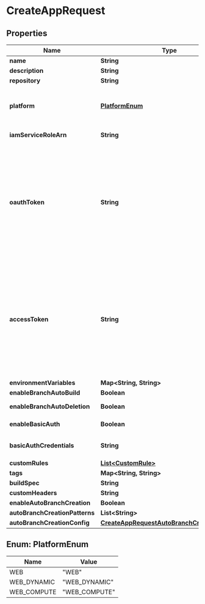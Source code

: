 

# CreateAppRequest


## Properties

| Name | Type | Description | Notes |
|------------ | ------------- | ------------- | -------------|
|**name** | **String** |  The name for an Amplify app.  |  |
|**description** | **String** |  The description for an Amplify app.  |  [optional] |
|**repository** | **String** |  The repository for an Amplify app.  |  [optional] |
|**platform** | [**PlatformEnum**](#PlatformEnum) |  The platform for the Amplify app. For a static app, set the platform type to &lt;code&gt;WEB&lt;/code&gt;. For a dynamic server-side rendered (SSR) app, set the platform type to &lt;code&gt;WEB_COMPUTE&lt;/code&gt;. For an app requiring Amplify Hosting&#39;s original SSR support only, set the platform type to &lt;code&gt;WEB_DYNAMIC&lt;/code&gt;. |  [optional] |
|**iamServiceRoleArn** | **String** |  The AWS Identity and Access Management (IAM) service role for an Amplify app.  |  [optional] |
|**oauthToken** | **String** | &lt;p&gt;The OAuth token for a third-party source control system for an Amplify app. The OAuth token is used to create a webhook and a read-only deploy key using SSH cloning. The OAuth token is not stored.&lt;/p&gt; &lt;p&gt;Use &lt;code&gt;oauthToken&lt;/code&gt; for repository providers other than GitHub, such as Bitbucket or CodeCommit. To authorize access to GitHub as your repository provider, use &lt;code&gt;accessToken&lt;/code&gt;.&lt;/p&gt; &lt;p&gt;You must specify either &lt;code&gt;oauthToken&lt;/code&gt; or &lt;code&gt;accessToken&lt;/code&gt; when you create a new app.&lt;/p&gt; &lt;p&gt;Existing Amplify apps deployed from a GitHub repository using OAuth continue to work with CI/CD. However, we strongly recommend that you migrate these apps to use the GitHub App. For more information, see &lt;a href&#x3D;\&quot;https://docs.aws.amazon.com/amplify/latest/UserGuide/setting-up-GitHub-access.html#migrating-to-github-app-auth\&quot;&gt;Migrating an existing OAuth app to the Amplify GitHub App&lt;/a&gt; in the &lt;i&gt;Amplify User Guide&lt;/i&gt; .&lt;/p&gt; |  [optional] |
|**accessToken** | **String** | &lt;p&gt;The personal access token for a GitHub repository for an Amplify app. The personal access token is used to authorize access to a GitHub repository using the Amplify GitHub App. The token is not stored.&lt;/p&gt; &lt;p&gt;Use &lt;code&gt;accessToken&lt;/code&gt; for GitHub repositories only. To authorize access to a repository provider such as Bitbucket or CodeCommit, use &lt;code&gt;oauthToken&lt;/code&gt;.&lt;/p&gt; &lt;p&gt;You must specify either &lt;code&gt;accessToken&lt;/code&gt; or &lt;code&gt;oauthToken&lt;/code&gt; when you create a new app.&lt;/p&gt; &lt;p&gt;Existing Amplify apps deployed from a GitHub repository using OAuth continue to work with CI/CD. However, we strongly recommend that you migrate these apps to use the GitHub App. For more information, see &lt;a href&#x3D;\&quot;https://docs.aws.amazon.com/amplify/latest/UserGuide/setting-up-GitHub-access.html#migrating-to-github-app-auth\&quot;&gt;Migrating an existing OAuth app to the Amplify GitHub App&lt;/a&gt; in the &lt;i&gt;Amplify User Guide&lt;/i&gt; .&lt;/p&gt; |  [optional] |
|**environmentVariables** | **Map&lt;String, String&gt;** |  The environment variables map for an Amplify app.  |  [optional] |
|**enableBranchAutoBuild** | **Boolean** |  Enables the auto building of branches for an Amplify app.  |  [optional] |
|**enableBranchAutoDeletion** | **Boolean** |  Automatically disconnects a branch in the Amplify Console when you delete a branch from your Git repository.  |  [optional] |
|**enableBasicAuth** | **Boolean** |  Enables basic authorization for an Amplify app. This will apply to all branches that are part of this app.  |  [optional] |
|**basicAuthCredentials** | **String** |  The credentials for basic authorization for an Amplify app. You must base64-encode the authorization credentials and provide them in the format &lt;code&gt;user:password&lt;/code&gt;. |  [optional] |
|**customRules** | [**List&lt;CustomRule&gt;**](CustomRule.md) |  The custom rewrite and redirect rules for an Amplify app.  |  [optional] |
|**tags** | **Map&lt;String, String&gt;** |  The tag for an Amplify app.  |  [optional] |
|**buildSpec** | **String** |  The build specification (build spec) file for an Amplify app build.  |  [optional] |
|**customHeaders** | **String** | The custom HTTP headers for an Amplify app. |  [optional] |
|**enableAutoBranchCreation** | **Boolean** |  Enables automated branch creation for an Amplify app.  |  [optional] |
|**autoBranchCreationPatterns** | **List&lt;String&gt;** |  The automated branch creation glob patterns for an Amplify app.  |  [optional] |
|**autoBranchCreationConfig** | [**CreateAppRequestAutoBranchCreationConfig**](CreateAppRequestAutoBranchCreationConfig.md) |  |  [optional] |



## Enum: PlatformEnum

| Name | Value |
|---- | -----|
| WEB | &quot;WEB&quot; |
| WEB_DYNAMIC | &quot;WEB_DYNAMIC&quot; |
| WEB_COMPUTE | &quot;WEB_COMPUTE&quot; |



